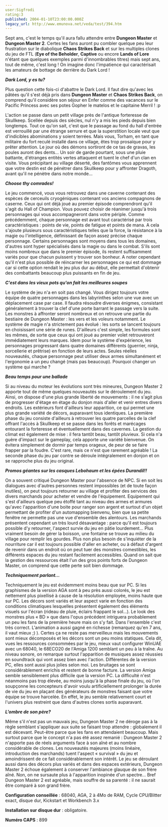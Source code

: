 ```yaml
---
user:Sigfrodi
rating:3
published: 2004-01-10T23:00:00.000Z
legacy_url: http://www.emunova.net/veda/test/394.htm
---
```

Sept ans, c'est le temps qu'il aura fallu attendre entre **Dungeon Master** et **Dungeon Master 2**. Certes les fans auront pu combler quelque peu leur frustration sur le diabolique **Chaos Strikes Back** et sur les multiples clones du jeu de FTL (**Eye of the Beholder**, **Captive** ou encore **Lands of Lore** n'étant que quelques exemples parmi d'innombrables titres) mais sept ans, tout de même, c'est long ! On imagine donc l'impatience qui caractérisait les amateurs de bottage de derrière du Dark Lord !  

  

**_Dark Lord, y es tu?_**  

  

Plus question cette fois-ci d'abattre le Dark Lord. Il faut dire qu'avec les pâtées qu'il s'est déjà pris dans **Dungeon Master** et **Chaos Strikes Back**, on comprend qu'il considère son séjour en Enfer comme des vacances sur le Pacific Princess avec ses potes Gopher le matelos et le capitaine Merril ! :p   

  

L'action se passe dans un petit village près de l'antique forteresse de Skullkeep. Scellée depuis des siècles, nul n'y a mis les pieds depuis bien longtemps. Tout ce qu'on sait, c'est que le passage au fond du hall d'entrée est verrouillé par une étrange serrure et que la superstition locale veut que d'indicibles abominations y soient terrées. Mais vous, Torham, en tant que militaire du fort reculé installé dans ce village, êtes trop prosaïque pour y prêter attention. Le jour où des démons sortiront de ce tas de gravas, les poules auront des dents... Un soir de garde pourtant, sous une pluie battante, d'étranges entités vertes attaquent et tuent le chef d'un clan en visite. Vous précipitant au village déserté, des fantômes vous apprennent que votre destin est de pénétrer dans Skullkeep pour y affronter Dragoth, avant qu'il ne pénètre dans notre monde...  

  

**_Choose thy comrades!_**  

  

Le jeu commencé, vous vous retrouvez dans une caverne contenant des espèces de cerceuils cryogéniques contenant vos anciens compagnons de caserne. Ceux qui ont déjà joué au premier épisode comprendront qu'il s'agit du Hall of Champion. Vous pouvez choisir de réanimer jusqu'à trois personnages qui vous accompagneront dans votre périple. Comme précédemment, chaque personnage est avant tout caractérisé par trois caractéristiques : points de vie, points de fatigue et points de mana. A cela s'ajoute plusieurs sous caractéristiques telles que la force, la résistance à la magie ou l'intelligence, définissant de façon assez précise chaque personnage. Certains personnages sont moyens dans tous les domaines, d'autres sont hyper spécialisés dans la magie ou dans le combat. S'ils sont moins nombreux que dans le premier épisode, ils restent suffisamment variés pour que chacun puissent y trouver son bonheur. A noter cependant qu'il n'est plus possible de réincarner les personnages ce qui est dommage car si cette option rendait le jeu plus dur au début, elle permettait d'obtenir des combattants beaucoup plus puissants en fin de jeu.  

  

**_C'est dans les vieux pots qu'on fait les meilleures soupes_**  

  

Le système de jeu n'a en soit pas changé. Vous dirigez toujours votre équipe de quatre personnages dans les labyrinthes selon une vue avec un déplacement case par case. Il faudra résoudre diverses énigmes, consistant généralement à trouver la clef d'une porte barrant le passage vers la suite. Les monstres à affronter seront nombreux et on retrouve une partie du bestiaire de Dungeon Master : les vers et les voleurs notamment. Le système de magie n'a strictement pas évolué : les sorts se lancent toujours en choisissant une série de runes. D'ailleurs c'est simple, les formules sont les mêmes, de sorte que ceux qui ont joué au premier volet retrouveront immédiatement leurs marques. Idem pour le système d'expérience, les personnages progressant dans quatre domaines différents (guerrier, ninja, sorcellerie et prêtrise) en fonction de leurs actes. Seules réelles nouveautés, chaque personnage peut utiliser deux armes simultanément et l'ergonomie a un peu changé (mais pas beaucoup). Pourquoi changer un système qui marche ?  

  

**_Beau temps pour une ballade_**  

  

Si au niveau du moteur les évolutions sont très mineures, Dungeon Master 2 apporte tout de même quelques nouveautés sur le déroulement du jeu. Ainsi, on dispose d'une plus grande liberté de mouvements : il ne s'agit plus de progresser d'étage en étage du donjon mais d'aller et venir entres divers endroits. Les extérieurs font d'ailleurs leur apparition, ce qui permet une plus grande variété de décors, auparavant tous identiques. La première phase du jeu consiste d'ailleurs à retrouver les quatre parcelles de la clef offrant l'accès à Skullkeep et se passe dans les forêts et marécages entourant la forteresse et éventuellement dans des cavernes. La gestion du climat est également de mise : il fera tantôt beau, tantôt pluvieux. Si cela n'a guère d'impact sur le gameplay, cela apporte une variété bienvenue. On évitera simplement de dormir par temps orageux, de peur de se faire frapper par la foudre. C'est rare, mais ce n'est que rarement agréable ! La seconde phase du jeu par contre se déroule intégralement en donjon et on se rapproche plus du jeu original.  

  

**_Promos géantes sur les casques Lebohaum et les épées Durandil!!_**  

  

On a souvent critiqué Dungeon Master pour l'absence de NPC. Si en soit les dialogues avec d'autres personnes restent impossibles (et de toute façon inutiles), on peut toujours retourner au village et profiter des services des divers marchands pour acheter et vendre de l'équipement. Equipement qui s'est d'ailleurs quelque peu étoffé tant au niveau des armes et armures qu'avec l'apparition d'une boite pour ranger son argent et surtout d'un objet permettant de profiter d'un automapping bienvenu, bien que sa petite fenêtre ne permette pas une vue d'ensemble des alentours. Les marchands présentent cependant un très lourd désavantage : parce qu'il est toujours possible d'y retourner, l'aspect survie du jeu en pâtie lourdement... Plus vraiment besoin de gérer la boisson, une fontaine se trouve au milieu du village pour remplir les gourdes. Plus non plus besoin de s'inquiéter de la nourriture car il est toujours possible d'aller en acheter, ou à défaut d'argent de revenir dans un endroit où on peut tuer des monstres comestibles, les différents espaces du jeu restant facilement accessibles. Quand on sait que la gestion des ressources était l'un des gros points forts de Dungeon Master, on comprend que cette perte soit bien dommage.  

  

**_Techniquement parlant..._**  

  

Techniquement le jeu est évidemment moins beau que sur PC. Si les graphismes de la version AGA sont à peu près aussi colorés, le jeu est nettement plus pixellisé à cause de la résolution employée, moins haute que sur PC. Les décors sont variés et leur aspect varie en fonction des conditions climatiques lesquelles présentent également des éléments visuels sur l'écran (rideau de pluie, éclairs frappant le sol...). Le look des monstres plus « BD » que dans l'opus précédent intriguera probablement un peu les fans de la première heure mais on s'y fait. Dans l'ensemble c'est très correct. L'animation a aussi gagné en richesse (remarquez qu'en 7 ans, il vaut mieux ;) ). Certes ça ne reste pas merveilleux mais les mouvements sont mieux décomposés et les décors sont un peu moins statiques. Cela dit, vues les ressources consommées par le jeu, mieux vaut configurer WinUAE avec un 68040, le 68ECO20 de l'Amiga 1200 semblant un peu à la traîne. Au niveau sonore, on remarque surtout l'apparition de musiques assez réussies en soundtrack qui vont assez bien avec l'action. Différentes de la version PC, elles sont aussi plus jolies selon moi. Les bruitages se sont considérablement enrichis et restent de bonne facture. La version Amiga semble sensiblement plus difficile que la version PC. La difficulté n'est néanmoins pas trop élevée, au moins jusqu'à la phase finale du jeu, où l'on soupçonne les concepteurs d'avoir voulu artificiellement prolonger la durée de vie du jeu en plaçant des générateurs de monstres faisant que votre équipe se trouve harcelée. En effet, le jeu semble relativement court et l'univers plus restreint que dans d'autres clones sortis auparavant.  

  

**_L'ombre de son père?_**  

  

Même s'il n'est pas un mauvais jeu, Dungeon Master 2 ne déroge pas à la règle semblant s'appliquer aux suite se faisant trop attendre : globalement il est décevant. Peut-être parce que les fans en attendaient beaucoup. Mais surtout parce que le concept n'a pas été assez remanié : Dungeon Master 2 n'apporte pas de réels arguments face à son aîné et au nombre considérable de clones. Les nouveautés majeures (moins linéaire, introduction des marchands) tuent l'aspect « survival » du jeu et amoindrissent de ce fait considérablement son intérêt. Le jeu se déroulant aussi dans des décors plus variés et dans des espaces extérieurs, Dungeon Master 2 échoue également à conserver l'ambiance glauque de son frère aîné. Non, on ne sursaute plus à l'apparition inopinée d'un spectre... Bref Dungeon Master 2 est agréable, mais souffre de sa parenté : il ne saurait être comparé à son grand frère.  

  

**Configuration conseillée** : 68040, AGA, 2 à 4Mo de RAM, Cycle CPU/Blitter exact, disque dur, Kickstart et Workbench 3.x  

  

**Installation sur disque dur** : obligatoire.  

  

**Numéro CAPS** : 899
